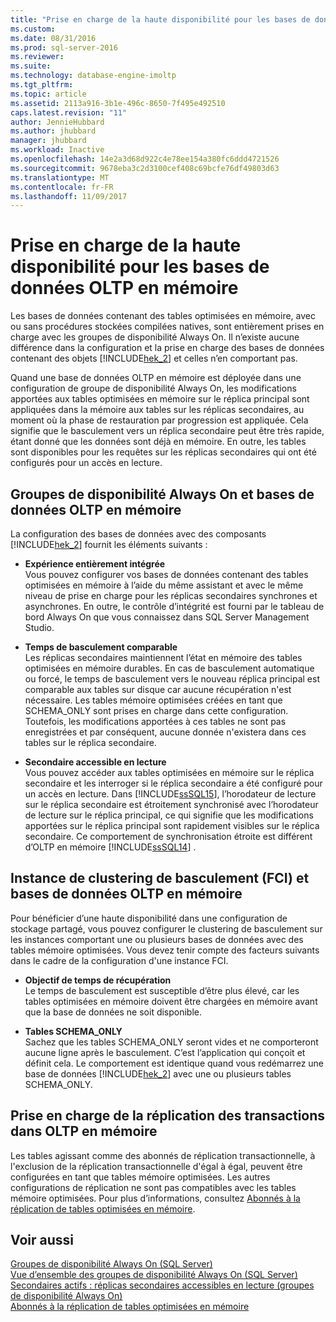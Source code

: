 ```yaml
---
title: "Prise en charge de la haute disponibilité pour les bases de données OLTP en mémoire | Microsoft Docs"
ms.custom: 
ms.date: 08/31/2016
ms.prod: sql-server-2016
ms.reviewer: 
ms.suite: 
ms.technology: database-engine-imoltp
ms.tgt_pltfrm: 
ms.topic: article
ms.assetid: 2113a916-3b1e-496c-8650-7f495e492510
caps.latest.revision: "11"
author: JennieHubbard
ms.author: jhubbard
manager: jhubbard
ms.workload: Inactive
ms.openlocfilehash: 14e2a3d68d922c4e78ee154a380fc6ddd4721526
ms.sourcegitcommit: 9678eba3c2d3100cef408c69bcfe76df49803d63
ms.translationtype: MT
ms.contentlocale: fr-FR
ms.lasthandoff: 11/09/2017
---
```

# <a name="high-availability-support-for-in-memory-oltp-databases"></a>Prise en charge de la haute disponibilité pour les bases de données OLTP en mémoire
  Les bases de données contenant des tables optimisées en mémoire, avec ou sans procédures stockées compilées natives, sont entièrement prises en charge avec les groupes de disponibilité Always On.  Il n’existe aucune différence dans la configuration et la prise en charge des bases de données contenant des objets [!INCLUDE[hek_2](../../includes/hek-2-md.md)] et celles n’en comportant pas.  
  
 Quand une base de données OLTP en mémoire est déployée dans une configuration de groupe de disponibilité Always On, les modifications apportées aux tables optimisées en mémoire sur le réplica principal sont appliquées dans la mémoire aux tables sur les réplicas secondaires, au moment où la phase de restauration par progression est appliquée. Cela signifie que le basculement vers un réplica secondaire peut être très rapide, étant donné que les données sont déjà en mémoire. En outre, les tables sont disponibles pour les requêtes sur les réplicas secondaires qui ont été configurés pour un accès en lecture.  
  
## <a name="always-on-availability-groups-and-in-memory-oltp-databases"></a>Groupes de disponibilité Always On et bases de données OLTP en mémoire  
 La configuration des bases de données avec des composants [!INCLUDE[hek_2](../../includes/hek-2-md.md)] fournit les éléments suivants :  
  
-   **Expérience entièrement intégrée**   
    Vous pouvez configurer vos bases de données contenant des tables optimisées en mémoire à l’aide du même assistant et avec le même niveau de prise en charge pour les réplicas secondaires synchrones et asynchrones. En outre, le contrôle d’intégrité est fourni par le tableau de bord Always On que vous connaissez dans SQL Server Management Studio.  
  
-   **Temps de basculement comparable**   
    Les réplicas secondaires maintiennent l’état en mémoire des tables optimisées en mémoire durables. En cas de basculement automatique ou forcé, le temps de basculement vers le nouveau réplica principal est comparable aux tables sur disque car aucune récupération n'est nécessaire. Les tables mémoire optimisées créées en tant que SCHEMA_ONLY sont prises en charge dans cette configuration. Toutefois, les modifications apportées à ces tables ne sont pas enregistrées et par conséquent, aucune donnée n'existera dans ces tables sur le réplica secondaire.  
  
-   **Secondaire accessible en lecture**   
    Vous pouvez accéder aux tables optimisées en mémoire sur le réplica secondaire et les interroger si le réplica secondaire a été configuré pour un accès en lecture. Dans [!INCLUDE[ssSQL15](../../includes/sssql15-md.md)], l’horodateur de lecture sur le réplica secondaire est étroitement synchronisé avec l’horodateur de lecture sur le réplica principal, ce qui signifie que les modifications apportées sur le réplica principal sont rapidement visibles sur le réplica secondaire. Ce comportement de synchronisation étroite est différent d’OLTP en mémoire [!INCLUDE[ssSQL14](../../includes/sssql14-md.md)] .  
  
## <a name="failover-clustering-instance-fci-and-in-memory-oltp-databases"></a>Instance de clustering de basculement (FCI) et bases de données OLTP en mémoire  
 Pour bénéficier d’une haute disponibilité dans une configuration de stockage partagé, vous pouvez configurer le clustering de basculement sur les instances comportant une ou plusieurs bases de données avec des tables mémoire optimisées. Vous devez tenir compte des facteurs suivants dans le cadre de la configuration d'une instance FCI.  
  
-   **Objectif de temps de récupération**   
    Le temps de basculement est susceptible d’être plus élevé, car les tables optimisées en mémoire doivent être chargées en mémoire avant que la base de données ne soit disponible.  
  
-   **Tables SCHEMA_ONLY**   
    Sachez que les tables SCHEMA_ONLY seront vides et ne comporteront aucune ligne après le basculement. C’est l’application qui conçoit et définit cela. Le comportement est identique quand vous redémarrez une base de données [!INCLUDE[hek_2](../../includes/hek-2-md.md)] avec une ou plusieurs tables SCHEMA_ONLY.  
  
## <a name="support-for-transaction-replication-in-in-memory-oltp"></a>Prise en charge de la réplication des transactions dans OLTP en mémoire  
 Les tables agissant comme des abonnés de réplication transactionnelle, à l'exclusion de la réplication transactionnelle d'égal à égal, peuvent être configurées en tant que tables mémoire optimisées. Les autres configurations de réplication ne sont pas compatibles avec les tables mémoire optimisées.  Pour plus d’informations, consultez [Abonnés à la réplication de tables optimisées en mémoire](../../relational-databases/replication/replication-to-memory-optimized-table-subscribers.md).  
  
## <a name="see-also"></a>Voir aussi  
 [Groupes de disponibilité Always On (SQL Server)](../../database-engine/availability-groups/windows/always-on-availability-groups-sql-server.md)   
 [Vue d’ensemble des groupes de disponibilité Always On &#40;SQL Server&#41;](../../database-engine/availability-groups/windows/overview-of-always-on-availability-groups-sql-server.md)   
 [Secondaires actifs : réplicas secondaires accessibles en lecture (groupes de disponibilité Always On)](../../database-engine/availability-groups/windows/active-secondaries-readable-secondary-replicas-always-on-availability-groups.md)   
 [Abonnés à la réplication de tables optimisées en mémoire](../../relational-databases/replication/replication-to-memory-optimized-table-subscribers.md)  
  
  
